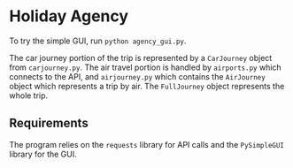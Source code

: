 # Holiday Agency

To try the simple GUI, run `python agency_gui.py`.

The car journey portion of the trip is represented by a `CarJourney` object from `carjourney.py`.
The air travel portion is handled by `airports.py` which connects to the API,
and `airjourney.py` which contains the `AirJourney` object which represents a trip by air.
The `FullJourney` object represents the whole trip.

## Requirements

The program relies on the `requests` library for API calls and
the `PySimpleGUI` library for the GUI.
